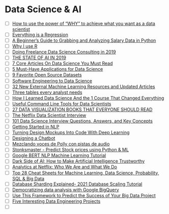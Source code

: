 # Data Science & AI

- [ ] [How to use the power of “WHY” to achieve what you want as a data scientist](https://towardsdatascience.com/how-to-use-the-power-of-why-to-achieve-what-you-want-65fdbde71ea3)
- [ ] [Everything is a Regression](https://towardsdatascience.com/everything-is-just-a-regression-5a3bf22c459c)
- [ ] [A Beginner’s Guide to Grabbing and Analyzing Salary Data in Python](https://towardsdatascience.com/a-beginners-guide-to-grabbing-and-analyzing-salary-data-in-python-e8c60eab186e)
- [ ] [Why I use R](https://blog.shotwell.ca/posts/why_i_use_r/)
- [ ] [Doing Freelance Data Science Consulting in 2019](https://www.ethanrosenthal.com/2020/01/08/freelance-ds-consulting/)
- [ ] [THE STATE OF AI IN 2019](https://www.theverge.com/2019/1/28/18197520/ai-artificial-intelligence-machine-learning-computational-science)
- [ ] [7 Core Articles On Data Science You Must Read](https://analyticstraining.com/7-core-articles-data-science-must-read/)
- [ ] [5 Must-Have Applications for Data Science](https://towardsdatascience.com/5-must-have-applications-for-data-science-b8479f06e4a2)
- [ ] [9 Favorite Open Source Datasets](https://www.thoughtspot.com/blog/9-favorite-open-source-datasets)
- [ ] [Software Engineering to Data Science](https://dev.to/rosejcday/software-engineering-to-data-science-2f5f)
- [ ] [32 New External Machine Learning Resources and Updated Articles](https://www.datasciencecentral.com/profiles/blog/show)
- [ ] [Three tables every analyst needs](https://dataform.co/blog/three-tables-every-analyst-needs)
- [ ] [How I Learned Data Science And the 1 Course That Changed Everything](https://towardsdatascience.com/how-i-learned-data-science-and-the-1-course-that-changed-everything-16912ccbab2b)
- [ ] [Useful Command Line Tools for Data Scientists](https://towardsdatascience.com/useful-command-line-tools-for-data-scientists-f9c929901e08)
- [ ] [27 DATA VISUALIZATION BOOKS THAT EVERYONE SHOULD READ](https://vizartpandey.com/27-data-visualization-books/)
- [ ] [The Netflix Data Scientist Interview](https://towardsdatascience.com/the-netflix-data-scientist-interview-35093d4c20aa)
- [ ] [101 Data Science Interview Questions, Answers, and Key Concepts](https://blog.datasciencedojo.com/data-science-interview-questions/)
- [ ] [Getting Started in NLP](https://dev.to/nicfoxds/getting-started-in-nlp-b0e)
- [ ] [Turning Design Mockups Into Code With Deep Learning](https://blog.floydhub.com/turning-design-mockups-into-code-with-deep-learning/)
- [ ] [Designing a Chatbot](https://medium.muz.li/designing-a-chatbot-9dda900c2bfc)
- [ ] [Mezclando voces de Polly con pistas de audio](https://medium.com/disenando-para-la-voz/mezclando-voces-de-polly-con-pistas-de-audio-9de4ef744d64)
- [ ] [Stonksmaster - Predict Stock prices using Python & ML](https://dev.to/nitdgplug/stonksmaster-predict-stock-prices-using-python-ml-3hmc)
- [ ] [Google BERT NLP Machine Learning Tutorial](https://www.freecodecamp.org/news/google-bert-nlp-machine-learning-tutorial/)
- [ ] [Dark Side of AI: How to Make Artificial Intelligence Trustworthy](https://www.informationweek.com/big-data/ai-machine-learning/dark-side-of-ai-how-to-make-artificial-intelligence-trustworthy/a/d-id/1338782)
- [ ] [Analytics at Netflix: Who We Are and What We Do](https://netflixtechblog.com/analytics-at-netflix-who-we-are-and-what-we-do-7d9c08fe6965)
- [ ] [Top 28 Cheat Sheets for Machine Learning, Data Science, Probability, SQL & Big Data](https://www.analyticsvidhya.com/blog/2017/02/top-28-cheat-sheets-for-machine-learning-data-science-probability-sql-big-data/)
- [ ] [Database Sharding Explained- 2021 Database Scaling Tutorial](https://dev.to/renaissanceengineer/database-sharding-explained-2021-database-scaling-tutorial-5cej)
- [ ] [Democratizing data analysis with Google BigQuery](https://blog.twitter.com/engineering/en_us/topics/infrastructure/2019/democratizing-data-analysis-with-google-bigquery.html)
- [ ] [Use This Framework to Predict the Success of Your Big Data Project](https://hbr.org/2020/02/use-this-framework-to-predict-the-success-of-your-big-data-project)
- [ ] [Five Interesting Data Engineering Projects](https://medium.com/@squarecog/five-interesting-data-engineering-projects-48ffb9c9c501)
- [ ] []()
